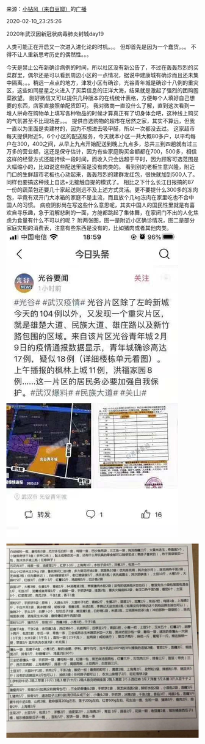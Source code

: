 来源：[小钻风（来自豆瓣）](https://www.douban.com/people/58982367/)的[广播](https://www.douban.com/people/58982367/status/2803139178/)


2020-02-10_23:25:26


2020年武汉因新冠状病毒肺炎封城day19

人类可能正在开启又一次进入进化论的时机。。。
但却首先是因为一个蠢货。。。
不得不让人重新思考历史的偶然性。。。

今天是禁止公布新确诊病例的时间，所以社区没有新公告了，不过在轰轰烈烈的买菜群里，偶尔还是可以看到周边小区的一点情况，据说中建康城有确诊而且还未集中隔离。。。稍远一点点的地方，津发小区有确诊，光谷青年城是确诊十八例的重灾区，这些如同星星之火进入了买菜信息的汪洋大海，结果就是激起了强烈的团购囤菜欲望。
刚好微信又可以提供几种版本的在线统计表格，方便每个人填好自己想要的东西，店家直接照单配货即可。
我对微商一直没什么了解，直到这次看到一堆人拼命在购物单上填写各种物品的时候才算真正有了切身体会吧，这种线上购买的气氛甚至不比现场差。。。
提供自选购物的超市在居然之家，其实不算远，但我一直以为里面是卖建材的，因为不想进去吸甲醛，所以一次都没去过。
这家超市每天提供附近5，6个小区的配送服务，今天就本小区一共大概80多户，以平均每户在300，400之间，从早上九点开始配送到晚上九点多，总共三到四趟就有过三万多的营业额，这还是保守估计，因为有些家庭购买金额都在700，500多，相信这样的经营方式还能持续一段时间，而收入只会远超于平时，因为顾客可选范围是大幅缩小的，比如说这些配送里面是没有肉类的。
看到别的老板生意兴隆，附近门口的生鲜超市老板也心动起来，轰轰烈烈的建群发红包，很快就加到500人了。同样也要搞这种线上自选+无接触自提的模式了。
相比之下什么长江日报搞的87一份的蔬菜包还要几十家起送则远不及上述方式灵活。更不要提什么300多的冻肉包，毕竟有双开门大冰箱的家庭不是主流，而且放个几kg冻肉在家里吃也不合中国人的习惯。
病疫阴影尚在写这些什么意思呢，其实中国人的国民性里就是有喜欢自寻乐趣，急于消解悲剧的一面，方舱都跳起了集体舞，在家闭门不出的人化焦虑为食量有什么不可以的呢？
附两张图，图一是附近小区确诊情况，图二是部分家庭灾期的消费表，注意有些东西是没有的，比如猪肉或者其他肉类。
![](./pic/2020-02-10_23:25:26-小钻风的广播1.jpg)  

![](./pic/2020-02-10_23:25:26-小钻风的广播2.jpg)  

